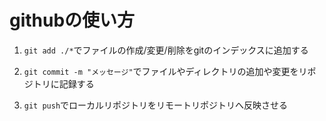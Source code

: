 # githubの使い方

1. `git add ./*`でファイルの作成/変更/削除をgitのインデックスに追加する

2. `git commit -m "メッセージ"`でファイルやディレクトリの追加や変更をリポジトリに記録する

3. `git push`でローカルリポジトリをリモートリポジトリへ反映させる